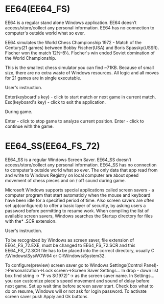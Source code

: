 # EE64(EE64_FS)

EE64 is a regular stand alone Windows application.
EE64 doesn’t access/store/collect any personal information. 
EE64 has no connection to computer's outside world what so ever.

EE64 simulates the World Chess Championship 1972 - Match of the Century(21 games) between Bobby Fischer(USA) and Boris Spassky(USSR).
Fischer won the match 12½–8½.
Fischer's win ended Soviet domination of the World Championship.

This is the smallest chess simulator you can find ~71KB.
Because of small size, there are no extra waste of Windows resources.
All logic and all moves for 21 games are in single executable.

User's instruction.

Enter(keyboard's key) - click to start match or next game in current match.
Esc(keyboard's key) - click to exit the application.

During game.

Enter - click to stop game to analyze current position.
Enter - click to continue with the game.


# EE64_SS(EE64_FS_72)

EE64_SS is a regular Windows Screen Saver.
EE64_SS doesn’t access/store/collect any personal information. 
EE64_SS has no connection to computer's outside world what so ever.
The only data that app read from and write to Windows Registry on local computer are about 
speed movement of chess pieces and on / off sound during game.

Microsoft Windows supports special applications called screen savers - a computer program that start automaticly when the mouse and keyboard have been idle
for a specified period of time.
Also screen savers are often set up(configured) to offer a basic layer of security, by asking users a password before permitting to resume work.
When compiling the list of available screen savers, Windows searches the Startup directory for files with the* .SCR extension.

User's instruction.

To be recognized by Windows as screen saver, file extension of EE64_FS_72.EXE, must be changed to EE64_FS_72.SCR and this EE64_FS_72.SCR file 
has to be placed into the correct directory, usually C :\Windows\SysWOW64 or C:\Windows\System32.

To configure(preview) screen saver go to Windows Settings(Control Panel)->Personalization->Lock screen->Screen Saver Settings...
In drop - down list box find string -> "F vs S(1972)"-> as the screen saver name.
In Settings... you can customize piece's speed movement and sound of delay before next game. 
Set up wait time before screen saver start.
Check box what to do on resume, Windows will or not ask for login password.
To activate screen saver push Apply and Ok buttons.

